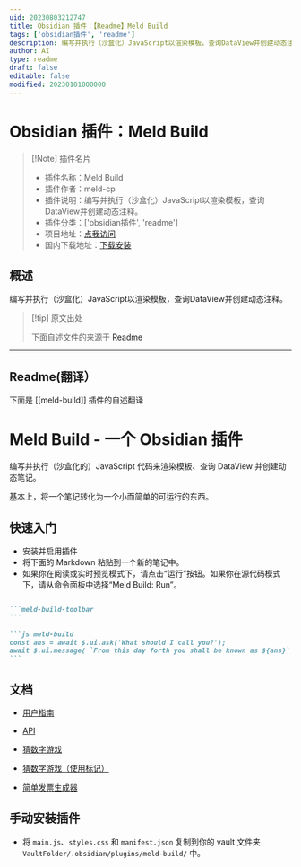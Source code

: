 ```yaml
---
uid: 20230803212747
title: Obsidian 插件：【Readme】Meld Build
tags: ['obsidian插件', 'readme']
description: 编写并执行（沙盒化）JavaScript以渲染模板，查询DataView并创建动态注释。
author: AI
type: readme
draft: false
editable: false
modified: 20230101000000
---
```


# Obsidian 插件：Meld Build

> [!Note] 插件名片
> - 插件名称：Meld Build
> - 插件作者：meld-cp
> - 插件说明：编写并执行（沙盒化）JavaScript以渲染模板，查询DataView并创建动态注释。
> - 插件分类：['obsidian插件', 'readme']
> - 项目地址：[点我访问](https://github.com/meld-cp/obsidian-build)
> - 国内下载地址：[下载安装](https://pkmer.cn/products/plugin/pluginMarket/?meld-build)

## 概述

编写并执行（沙盒化）JavaScript以渲染模板，查询DataView并创建动态注释。



> [!tip] 原文出处
> 
>下面自述文件的来源于 [Readme](https://ghproxy.net/https://raw.githubusercontent.com/meld-cp/obsidian-build/master/README.md)
> 

---

## Readme(翻译）

下面是 [[meld-build]] 插件的自述翻译



# Meld Build - 一个 Obsidian 插件

编写并执行（沙盒化的）JavaScript 代码来渲染模板、查询 DataView 并创建动态笔记。

基本上，将一个笔记转化为一个小而简单的可运行的东西。



## 快速入门
- 安装并启用插件
- 将下面的 Markdown 粘贴到一个新的笔记中。
- 如果你在阅读或实时预览模式下，请点击“运行”按钮。如果你在源代码模式下，请从命令面板中选择“Meld Build: Run”。
````md

```meld-build-toolbar
```

```js meld-build
const ans = await $.ui.ask('What should I call you?');
await $.ui.message( `From this day forth you shall be known as ${ans}` );
```
````

## 文档

- [用户指南](/docs/user-guide.md)
- [API](/docs/api.md)

- [猜数字游戏](/docs/examples/guess-the-number.md)
- [猜数字游戏（使用标记）](/docs/examples/guess-the-number-marker.md)
- [简单发票生成器](/docs/examples/invoice-builder.md)

## 手动安装插件

- 将 `main.js`、`styles.css` 和 `manifest.json` 复制到你的 vault 文件夹 `VaultFolder/.obsidian/plugins/meld-build/` 中。



